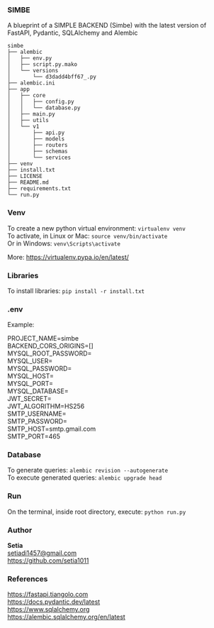 ### SIMBE
A blueprint of a SIMPLE BACKEND (Simbe) with the latest version of FastAPI, Pydantic, SQLAlchemy and Alembic

```
simbe
├── alembic
│   ├── env.py
│   ├── script.py.mako
│   └── versions
│       └── d3dadd4bff67_.py
├── alembic.ini
├── app
│   ├── core
│   │   ├── config.py
│   │   └── database.py
│   ├── main.py
│   ├── utils
│   └── v1
│       ├── api.py
│       ├── models
│       ├── routers
│       ├── schemas
│       └── services
├── venv
├── install.txt
├── LICENSE
├── README.md
├── requirements.txt
└── run.py
```

### Venv
To create a new python virtual environment: ```virtualenv venv```\
To activate, in Linux or Mac: ```source venv/bin/activate```\
Or in Windows: ```venv\Scripts\activate```

More: https://virtualenv.pypa.io/en/latest/

### Libraries
To install libraries: ```pip install -r install.txt```

### .env
Example:

PROJECT_NAME=simbe\
BACKEND_CORS_ORIGINS=[] \
MYSQL_ROOT_PASSWORD= \
MYSQL_USER= \
MYSQL_PASSWORD= \
MYSQL_HOST= \
MYSQL_PORT= \
MYSQL_DATABASE= \
JWT_SECRET= \
JWT_ALGORITHM=HS256 \
SMTP_USERNAME= \
SMTP_PASSWORD= \
SMTP_HOST=smtp.gmail.com \
SMTP_PORT=465

### Database
To generate queries: ```alembic revision --autogenerate```\
To execute generated queries: ```alembic upgrade head```

### Run
On the terminal, inside root directory, execute: ```python run.py```

### Author
**Setia**\
setiadi1457@gmail.com\
https://github.com/setia1011

### References
https://fastapi.tiangolo.com \
https://docs.pydantic.dev/latest \
https://www.sqlalchemy.org \
https://alembic.sqlalchemy.org/en/latest